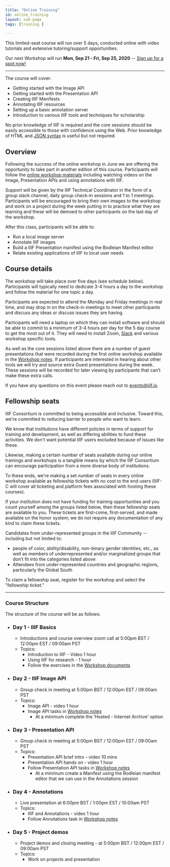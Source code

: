 ```yaml
---
title: "Online Training"
id: online_training
layout: sub-page
tags: [training ]

---
```


<section class="{{ include.class }} wrapper">

This limited-seat course will run over 5 days, conducted online with video tutorials and extensive tutoring/support opportunities.

Our next Workshop will run **Mon, Sep 21 - Fri, Sep 25, 2020** -- [Sign up for a spot now!](https://www.eventbrite.com/e/iiif-online-training-5-day-course-tickets-116493094983
)


---

The course will cover:

*   Getting started with the Image API
*   Getting started with the Presentation API
*   Creating IIIF Manifests
*   Annotating IIIF resources
*   Setting up a basic annotation server
*   Introduction to various IIIF tools and techniques for scholarship

No prior knowledge of IIIF is required and the core sessions should be easily accessible to those with confidence using the Web. Prior knowledge of HTML and [JSON syntax](https://developer.mozilla.org/en-US/docs/Learn/JavaScript/Objects/JSON) is useful but not required.

## Overview

Following the success of the online workshop in June we are offering the opportunity to take part in another edition of this course. Participants will follow the [online workshop materials](https://training.iiif.io/iiif-online-workshop/) including watching videos on the Image, Presentation APIs and using annotations with IIIF.  

Support will be given by the IIIF Technical Coordinator in the form of a group slack channel, daily group check-in sessions and 1 to 1 meetings. Participants will be encouraged to bring their own images to the workshop and work on a project during the week putting in to practice what they are learning and these will be demoed to other participants on the last day of the workshop.

After this class, participants will be able to:
- Run a local image server
- Annotate IIIF images
- Build a IIIF Presentation manifest using the Bodleian Manifest editor
- Relate existing applications of IIIF to local user needs

## Course details

The workshop will take place over five days (see schedule below). Participants will typically need to dedicate 3-4 hours a day to the workshop and follow the material for one topic a day.

Participants are expected to attend the Monday and Friday meetings in real time, and may drop in on the check-in meetings to meet other participants and discuss any ideas or discuss issues they are having.

Participants will need a laptop on which they can install software and should be able to commit to a minimum of 3-4 hours per day for the 5 day course to get the most out of it. They will need to install Zoom, [Slack](https://slack.com/intl/en-gb/) and various workshop specific tools.

As well as the core sessions listed above there are a number of guest presentations that were recorded during the first online workshop available in the [Workshop notes](https://training.iiif.io/iiif-online-workshop/GuestPresentations.html). If participants are interested in hearing about other tools we will try and source extra Guest presentations during the week. These sessions will be recorded for later viewing by participants that can’t make these extra calls.

If you have any questions on this event please reach out to <events@iiif.io>.


## Fellowship seats

IIIF Consortium is committed to being accessible and inclusive. Toward this, we're committed to reducing barrier to people who want to learn.

We know that institutions have different policies in terms of support for training and development, as well as differing abilities to fund these activities. We don't want potential IIIF users excluded because of issues like these.

Likewise, making a certain number of seats available during our online trainings and workshops is a tangible means by which the IIIF Consortium can encourage participation from a more diverse body of institutions.

To these ends, we're making a set number of seats in every online workshop available as fellowship tickets with no cost to the end users (IIIF-C will cover all ticketing and platform fees associated with hosting these courses).

If your institution does not have funding for training opportunities and you count yourself among the groups listed below, then these fellowship seats are available to you. These tickets are first-come, first-served, and made available on the honor system; we do not require any documentation of any kind to claim these tickets.

Candidates from under-represented groups in the IIIF Community -- including but not limited to:
- people of color, ability/disability, non-binary gender identities, etc., as well as members of underrepresented and/or marginalized groups that don’t fit into the categories listed above
- Attendees from under-represented countries and geographic regions, particularly the Global South

To claim a fellowship seat, register for the workshop and select the "fellowship ticket."

---

### Course Structure
The structure of the course will be as follows:

*  ### Day 1 - **IIIF Basics**
    *   Introductions and course overview zoom call at 5:00pm BST / 12:00pm EST / 09:00am PST
    *   Topics:
        *   Introduction to IIIF - Video 1 hour
        *   Using IIIF for research - 1 hour
        *   Follow the exercises in the [Workshop documents](https://training.iiif.io/iiif-online-workshop/day-one/IIIFforResearch.html)
*   ### Day 2  - **IIIF Image API**
    *   Group check in meeting  at 5:00pm BST / 12:00pm EST / 09:00am PST
    *   Topics:
        *   Image API  - video 1 hour
        *   Image API tasks in [Workshop notes](https://training.iiif.io/iiif-online-workshop/day-two/)
            *   At a minimum complete the ‘Hosted - Internet Archive’ option
*   ### Day 3 - **Presentation API**
    *   Group check in meeting at 5:00pm BST / 12:00pm EST / 09:00am PST
    *   Topics:
        *   Presentation API brief intro - video 10 mins
        *   Presentation API hands on - video 1 hour
        *   Follow Presentation API tasks in [Workshop notes](https://training.iiif.io/iiif-online-workshop/day-three/chrome-web-server/)  
            *   At a minimum create a Manifest using the Bodleian manifest editor that we can use in the Annotations session
*   ### Day 4 - **Annotations**
    *   Live presentation at 6:00pm BST / 1:00pm EST / 10:00am PST
    *   Topics:
        *   IIIF and Annotations - video 1 hour
        *   Follow Annotations task in [Workshop notes](https://training.iiif.io/iiif-online-workshop/day-four/annotations-and-annotation-lists.html)
*   ### Day 5 - **Project demos**
    *   Project demos and closing meeting - at 5:00pm BST / 12:00pm EST / 09:00am PST
    *   Topics:
        *   Work on projects and presentation

</section>
